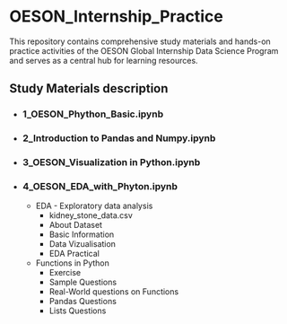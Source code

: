 # OESON_Internship_Practice
This repository contains comprehensive study materials and hands-on practice activities of the OESON Global Internship Data Science Program and serves as a central hub for learning resources.
## Study Materials description
- ### 1_OESON_Phython_Basic.ipynb
  
- ### 2_Introduction to Pandas and Numpy.ipynb
- ### 3_OESON_Visualization in Python.ipynb
- ### 4_OESON_EDA_with_Phyton.ipynb
    * EDA - Exploratory data analysis
      - kidney_stone_data.csv
      - About Dataset
      - Basic Information
      - Data Vizualisation
      - EDA Practical
    * Functions in Python
      - Exercise
      - Sample Questions
      - Real-World questions on Functions
      - Pandas Questions 
      - Lists Questions
     
      
